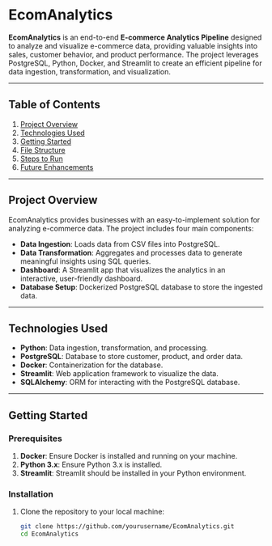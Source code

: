 # EcomAnalytics

**EcomAnalytics** is an end-to-end **E-commerce Analytics Pipeline** designed to analyze and visualize e-commerce data, providing valuable insights into sales, customer behavior, and product performance. The project leverages PostgreSQL, Python, Docker, and Streamlit to create an efficient pipeline for data ingestion, transformation, and visualization.

---

## **Table of Contents**

1. [Project Overview](#project-overview)
2. [Technologies Used](#technologies-used)
3. [Getting Started](#getting-started)
4. [File Structure](#file-structure)
5. [Steps to Run](#steps-to-run)
6. [Future Enhancements](#future-enhancements)

---

## **Project Overview**

EcomAnalytics provides businesses with an easy-to-implement solution for analyzing e-commerce data. The project includes four main components:

- **Data Ingestion**: Loads data from CSV files into PostgreSQL.
- **Data Transformation**: Aggregates and processes data to generate meaningful insights using SQL queries.
- **Dashboard**: A Streamlit app that visualizes the analytics in an interactive, user-friendly dashboard.
- **Database Setup**: Dockerized PostgreSQL database to store the ingested data.

---

## **Technologies Used**

- **Python**: Data ingestion, transformation, and processing.
- **PostgreSQL**: Database to store customer, product, and order data.
- **Docker**: Containerization for the database.
- **Streamlit**: Web application framework to visualize the data.
- **SQLAlchemy**: ORM for interacting with the PostgreSQL database.

---

## **Getting Started**

### **Prerequisites**

1. **Docker**: Ensure Docker is installed and running on your machine.
2. **Python 3.x**: Ensure Python 3.x is installed.
3. **Streamlit**: Streamlit should be installed in your Python environment.

### **Installation**

1. Clone the repository to your local machine:

   ```bash
   git clone https://github.com/yourusername/EcomAnalytics.git
   cd EcomAnalytics
